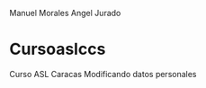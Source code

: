 Manuel Morales
Angel Jurado

Cursoaslccs
===========

Curso ASL Caracas
Modificando datos personales
